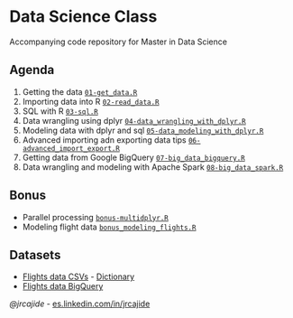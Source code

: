 # Data Science Class
Accompanying code repository for Master in Data Science

## Agenda

1. Getting the data [`01-get_data.R`](01-get_data.R)
2. Importing data into R [`02-read_data.R`](02-read_data.R)
3. SQL with R [`03-sql.R`](03-sql.R)
4. Data wrangling using dplyr [`04-data_wrangling_with_dplyr.R`](04-data_wrangling_with_dplyr.R)
5. Modeling data with dplyr and sql [`05-data_modeling_with_dplyr.R`](05-data_modeling_with_dplyr.R)
6. Advanced importing adn exporting data tips [`06-advanced_import_export.R`](06-advanced_import_export.R)
7. Getting data from Google BigQuery [`07-big_data_bigquery.R`](07-big_data_bigquery.R)
8. Data wrangling and modeling with Apache Spark [`08-big_data_spark.R`](08-big_data_spark.R)

## Bonus
* Parallel processing [`bonus-multidplyr.R`](bonus-multidplyr.R)
* Modeling flight data [`bonus_modeling_flights.R`](bonus_modeling_flights.R) 

## Datasets
* [Flights data CSVs](http://stat-computing.org/dataexpo/2009/the-data.html) - [Dictionary](https://www.transtats.bts.gov/Fields.asp?Table_ID=236)
* [Flights data BigQuery](https://bigquery.cloud.google.com/table/datascience-open-data:flights.flights)

*@jrcajide* - [es.linkedin.com/in/jrcajide
](http://es.linkedin.com/in/jrcajide
)